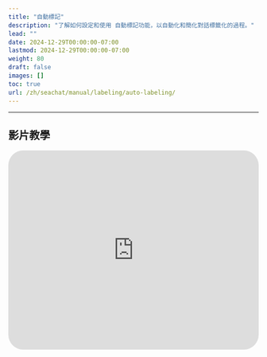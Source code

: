 ```yaml
---
title: "自動標記"
description: "了解如何設定和使用 自動標記功能，以自動化和簡化對話標籤化的過程。"
lead: ""
date: 2024-12-29T00:00:00-07:00
lastmod: 2024-12-29T00:00:00-07:00
weight: 80
draft: false
images: []
toc: true
url: /zh/seachat/manual/labeling/auto-labeling/
---
```


---

## 影片教學

<iframe width="100%" height="400" src="https://www.youtube.com/embed/2lZcfofYQj4?list=PL8K7_LTqly44LeOocjDOpXH0svonxa0T0" title="YouTube video player" frameborder="0" allow="accelerometer; autoplay; clipboard-write; encrypted-media; gyroscope; picture-in-picture; web-share"  allowfullscreen style="border-radius: 30px;></iframe>

---

**簡介**  
自動標記是 Seasalt.ai 工具套件整合中的重要組成部分。此功能能夠智能且自動地將標籤應用於對話，簡化了如客戶服務和醫療保健等使用場景的流程。

我們歡迎您查看我們的 [標籤自動化](https://wiki.seasalt.ai/zh/seachat/manual/labeling/label-automation/) 功能，以實現基於自動標記的更高級工作流程。

**什麼是自動標記**  
自動標記是一個系統，能根據預定義規則和 AI 驅動的分析自動將標籤應用於對話或其他數據點。用戶無需手動標記，可設置條件在符合規則時動態添加或移除標籤。

---

## 主要功能


<center>
<a href="/images/seachat/en/labeling/auto-labeling/auto-labeling-feat-ui.png">
<img height="100%" width="100%" src="/images/seachat/en/labeling/auto-labeling/auto-labeling-feat-ui.png"  alt="自動標記介面概覽">
</a>

</center>

<br/>

1. **自動標籤應用**  
   - 根據對話內容添加標籤，例如```Escalated```或```Low Priority```。  
   - 同時處理多個標籤。

2. **動態規則系統**  
   - 用戶可以定義標籤觸發條件，例如特定的關鍵字或短語。  
   - 支援自動添加和移除標籤的功能。

3. **自定義使用場景**  
   - 例如，醫療熱線中 ```Escalated``` 可用於表示嚴重疼痛，而 ```Low Priority```可用於輕微疼痛。

4. **可視化反饋**  
   - 標籤會顯示在對話歷史中，提供其分類的即時見解。

---

## 如何設置 自動標記
1. **前往整合**
   - 打開 ```整合```區域，選擇 **自動標記**


<center>
<a href="/images/seachat/en/labeling/auto-labeling/navigation-ui.png">
<img height="100%" width="100%" src="/images/seachat/en/labeling/auto-labeling/navigation-ui.png"  alt="Navigation to Auto Labeling">
</a>

</center>

<br/>

2. **創建規則**  
   - 定義添加或移除標籤的觸發條件。  
   - 例如，對於醫療熱線：
     - ```Extreme pain``` 觸發 ```Escalated``` 標籤。  
     - ```Minor aches``` 觸發 ```Low Priority``` 標籤。

<center>

<a href="/images/seachat/en/labeling/auto-labeling/define-rules.png">
<img height="100%" width="100%" src="/images/seachat/en/labeling/auto-labeling/define-rules.png"  alt="定義標籤規則">
</a>
</center>

<br/>


3. **測試規則**  
   - 模擬對話以檢查標籤是否正確應用。  
   - 例如，輸入 "I feel so much pain, I need a doctor’s attention" 以觸發 ```Escalated```。
  

<center>
<a href="/images/seachat/en/labeling/auto-labeling/test-rules.png">
<img height="100%" width="80%" src="/images/seachat/en/labeling/auto-labeling/test-rules.png"  alt="測試對話中的標籤規則">
</a>


</center>

<br/>

4. **調整和保存**  
   - 修改規則以提升準確性，並保存配置。  


<center>
<a href="/images/seachat/en/labeling/auto-labeling/save-rules.png">
<img height="100%" width="100%" src="/images/seachat/en/labeling/auto-labeling/save-rules.png"  alt="定義標籤規則">
</a>

</center>

<br/>

---

**高級使用場景**  

1. **醫療分診系統**  
   - 使用標籤如 ```Green```、 ```Yellow``` 和 ```Red```
 根據病情嚴重程度進行分類。  
     - ```Red```：嚴重問題，例如呼吸困難或大量出血。  
     - ```Yellow```：中度疼痛或發燒。  
     - ```Green```：輕微疼痛或感冒。  


<center>
<a href="/images/seachat/en/labeling/auto-labeling/advanced-rules.png">
<img height="100%" width="100%" src="/images/seachat/en/labeling/auto-labeling/advanced-rules.png"  alt="定義標籤規則">
</a>

</center>

<br/>

2. **標籤自動化**  
   - 將操作與特定標籤聯繫起來：
        - 當 ```Escalated```被應用時觸發電子郵件或 SMS。  
        - 自動跟進 ```Low Priority```案例。
   - 查看我們的 [標籤自動化](https://wiki.seasalt.ai/seachat/manual/labeling/label-automation/) 教學了解更多細節。


---

**自動標記的優勢**  

- **效率**：減少手動標籤的工作量。  
- **可擴展性**：處理大量數據。  
- **準確性**：確保規則應用一致。  
- **客製化**：適用於多種行業和使用場景。  

---

**結論**  
自動標記徹底改變了企業管理對話和數據的方式。從醫療保健中的動態分診到簡化客戶支持，這個工具簡化並加速了流程，同時確保準確性。未來的教程將深入探討移除標籤和利用標籤自動化以實現更高級的工作流程，敬請期待！
